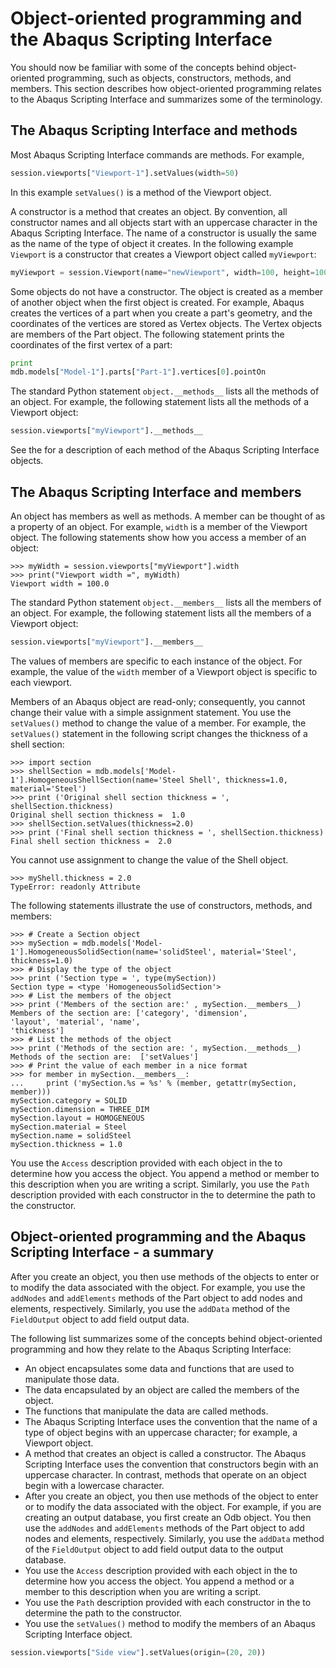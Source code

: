 # Object-oriented programming and the Abaqus Scripting Interface

You should now be familiar with some of the concepts behind object-oriented programming, such as objects, constructors, methods, and members. This section describes how object-oriented programming relates to the Abaqus Scripting Interface and summarizes some of the terminology.

## The Abaqus Scripting Interface and methods

Most Abaqus Scripting Interface commands are methods. For example,

```python
session.viewports["Viewport-1"].setValues(width=50)
```

In this example `setValues()` is a method of the Viewport object.

A constructor is a method that creates an object. By convention, all constructor names and all objects start with an uppercase character in the Abaqus Scripting Interface. The name of a constructor is usually the same as the name of the type of object it creates. In the following example `Viewport` is a constructor that creates a Viewport object called `myViewport`:

```python
myViewport = session.Viewport(name="newViewport", width=100, height=100)
```

Some objects do not have a constructor. The object is created as a member of another object when the first object is created. For example, Abaqus creates the vertices of a part when you create a part's geometry, and the coordinates of the vertices are stored as Vertex objects. The Vertex objects are members of the Part object. The following statement prints the coordinates of the first vertex of a part:

```python
print
mdb.models["Model-1"].parts["Part-1"].vertices[0].pointOn
```

The standard Python statement `object.__methods__` lists all the methods of an object. For example, the following statement lists all the methods of a Viewport object:

```python
session.viewports["myViewport"].__methods__
```

See the [](/reference/index.md) for a description of each method of the Abaqus Scripting Interface objects.

## The Abaqus Scripting Interface and members

An object has members as well as methods. A member can be thought of as a property of an object. For example, `width` is a member of the Viewport object. The following statements show how you access a member of an object:

```pycon
>>> myWidth = session.viewports["myViewport"].width
>>> print("Viewport width =", myWidth)
Viewport width = 100.0
```

The standard Python statement `object.__members__` lists all the members of an object. For example, the following statement lists all the members of a Viewport object:

```python
session.viewports["myViewport"].__members__
```

The values of members are specific to each instance of the object. For example, the value of the `width` member of a Viewport object is specific to each viewport.

Members of an Abaqus object are read-only; consequently, you cannot change their value with a simple assignment statement. You use the `setValues()` method to change the value of a member. For example, the `setValues()` statement in the following script changes the thickness of a shell section:

```pycon
>>> import section
>>> shellSection = mdb.models['Model-1'].HomogeneousShellSection(name='Steel Shell', thickness=1.0, material='Steel')
>>> print ('Original shell section thickness = ', shellSection.thickness)
Original shell section thickness =  1.0
>>> shellSection.setValues(thickness=2.0)
>>> print ('Final shell section thickness = ', shellSection.thickness)
Final shell section thickness =  2.0
```

You cannot use assignment to change the value of the Shell object.

```pycon
>>> myShell.thickness = 2.0
TypeError: readonly Attribute
```

The following statements illustrate the use of constructors, methods, and members:

```pycon
>>> # Create a Section object
>>> mySection = mdb.models['Model-1'].HomogeneousSolidSection(name='solidSteel', material='Steel', thickness=1.0)
>>> # Display the type of the object
>>> print ('Section type = ', type(mySection))
Section type = <type 'HomogeneousSolidSection'>
>>> # List the members of the object
>>> print ('Members of the section are:' , mySection.__members__)
Members of the section are: ['category', 'dimension',
'layout', 'material', 'name',
'thickness']
>>> # List the methods of the object
>>> print ('Methods of the section are: ', mySection.__methods__)
Methods of the section are:  ['setValues']
>>> # Print the value of each member in a nice format
>>> for member in mySection.__members__:
...     print ('mySection.%s = %s' % (member, getattr(mySection, member)))
mySection.category = SOLID
mySection.dimension = THREE_DIM
mySection.layout = HOMOGENEOUS
mySection.material = Steel
mySection.name = solidSteel
mySection.thickness = 1.0
```

You use the `Access` description provided with each object in the [](/reference/index.md) to determine how you access the object. You append a method or member to this description when you are writing a script. Similarly, you use the `Path` description provided with each constructor in the [](/reference/index.md) to determine the path to the constructor.

## Object-oriented programming and the Abaqus Scripting Interface - a summary

After you create an object, you then use methods of the objects to enter or to modify the data associated with the object. For example, you use the `addNodes` and `addElements` methods of the Part object to add nodes and elements, respectively. Similarly, you use the `addData` method of the `FieldOutput` object to add field output data.

The following list summarizes some of the concepts behind object-oriented programming and how they relate to the Abaqus Scripting Interface:

- An object encapsulates some data and functions that are used to manipulate those data.
- The data encapsulated by an object are called the members of the object.
- The functions that manipulate the data are called methods.
- The Abaqus Scripting Interface uses the convention that the name of a type of object begins with an uppercase character; for example, a Viewport object.
- A method that creates an object is called a constructor. The Abaqus Scripting Interface uses the convention that constructors begin with an uppercase character. In contrast, methods that operate on an object begin with a lowercase character.
- After you create an object, you then use methods of the object to enter or to modify the data associated with the object. For example, if you are creating an output database, you first create an Odb object. You then use the `addNodes` and `addElements` methods of the Part object to add nodes and elements, respectively. Similarly, you use the `addData` method of the `FieldOutput` object to add field output data to the output database.
- You use the `Access` description provided with each object in the [](/reference/index.md) to determine how you access the object. You append a method or a member to this description when you are writing a script.
- You use the `Path` description provided with each constructor in the [](/reference/index.md) to determine the path to the constructor.
- You use the `setValues()` method to modify the members of an Abaqus Scripting Interface object.

```python
session.viewports["Side view"].setValues(origin=(20, 20))
```
